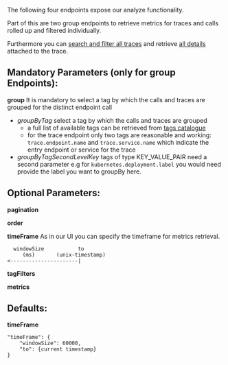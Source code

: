 The following four endpoints expose our analyze functionality.

Part of this are two group endpoints to retrieve metrics for traces and calls rolled up and filtered individually. 

Furthermore you can [search and filter all traces](#operation/getTraces) and retrieve [all details](#operation/getTrace) attached to the trace.

## Mandatory Parameters (only for group Endpoints):

**group** It is mandatory to select a tag by which the calls and traces are grouped for the distinct endpoint call
* *groupByTag* select a tag by which the calls and traces are grouped 
  * a full list of available tags can be retrieved from [tags catalogue](#operation/getTagsForApplication)
  * for the trace endpoint only two tags are reasonable and working: `trace.endpoint.name` and `trace.service.name` which indicate the entry endpoint or service for the trace
* *groupByTagSecondLevelKey* tags of type KEY_VALUE_PAIR need a second parameter e.g for `kubernetes.deployment.label` you would need provide the label you want to groupBy here.

## Optional Parameters:

**pagination**

**order**

**timeFrame** As in our UI you can specify the timeframe for metrics retrieval.
```
  windowSize           to
     (ms)       (unix-timestamp)
<----------------------|
```

**tagFilters**

**metrics**

## Defaults:

**timeFrame**
```
"timeFrame": {
	"windowSize": 60000,
	"to": {current timestamp}
}
```
